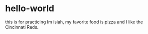 # hello-world
this is for practicing 
Im isiah, my favorite food is pizza and I like the Cincinnati Reds.
